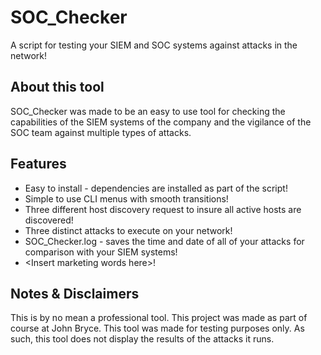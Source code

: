 # SOC_Checker
A script for testing your SIEM and SOC systems against attacks in the network!

## About this tool
SOC_Checker was made to be an easy to use tool for checking the capabilities of the SIEM systems of the company and the vigilance of the SOC team against multiple types of attacks.

## Features
- Easy to install - dependencies are installed as part of the script!
- Simple to use CLI menus with smooth transitions!
- Three different host discovery request to insure all active hosts are discovered! 
- Three distinct attacks to execute on your network!
- SOC_Checker.log - saves the time and date of all of your attacks for comparison with your SIEM systems!
- \<Insert marketing words here>!

## Notes & Disclaimers
This is by no mean a professional tool.
This project was made as part of course at John Bryce.
This tool was made for testing purposes only. As such, this tool does not display the results of the attacks it runs.
